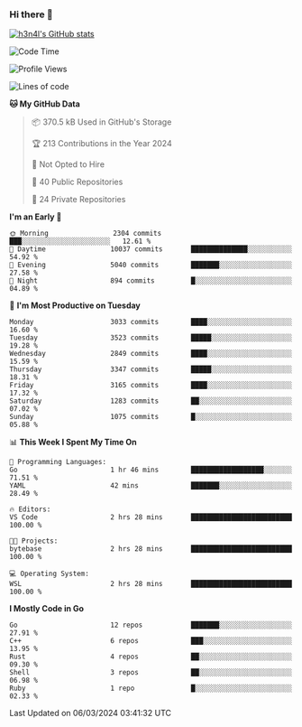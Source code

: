 ### Hi there 👋

[![h3n4l's GitHub stats](https://github-readme-stats.vercel.app/api?username=h3n4l&count_private=true&show_icons=true&theme=radical)](https://github.com/h3n4l/github-readme-stats)

<!--START_SECTION:waka-->
![Code Time](http://img.shields.io/badge/Code%20Time-1%2C843%20hrs%2039%20mins-blue)

![Profile Views](http://img.shields.io/badge/Profile%20Views-0-blue)

![Lines of code](https://img.shields.io/badge/From%20Hello%20World%20I%27ve%20Written-5.3%20million%20lines%20of%20code-blue)

**🐱 My GitHub Data** 

> 📦 370.5 kB Used in GitHub's Storage 
 > 
> 🏆 213 Contributions in the Year 2024
 > 
> 🚫 Not Opted to Hire
 > 
> 📜 40 Public Repositories 
 > 
> 🔑 24 Private Repositories 
 > 
**I'm an Early 🐤** 

```text
🌞 Morning                2304 commits        ███░░░░░░░░░░░░░░░░░░░░░░   12.61 % 
🌆 Daytime                10037 commits       ██████████████░░░░░░░░░░░   54.92 % 
🌃 Evening                5040 commits        ███████░░░░░░░░░░░░░░░░░░   27.58 % 
🌙 Night                  894 commits         █░░░░░░░░░░░░░░░░░░░░░░░░   04.89 % 
```
📅 **I'm Most Productive on Tuesday** 

```text
Monday                   3033 commits        ████░░░░░░░░░░░░░░░░░░░░░   16.60 % 
Tuesday                  3523 commits        █████░░░░░░░░░░░░░░░░░░░░   19.28 % 
Wednesday                2849 commits        ████░░░░░░░░░░░░░░░░░░░░░   15.59 % 
Thursday                 3347 commits        █████░░░░░░░░░░░░░░░░░░░░   18.31 % 
Friday                   3165 commits        ████░░░░░░░░░░░░░░░░░░░░░   17.32 % 
Saturday                 1283 commits        ██░░░░░░░░░░░░░░░░░░░░░░░   07.02 % 
Sunday                   1075 commits        █░░░░░░░░░░░░░░░░░░░░░░░░   05.88 % 
```


📊 **This Week I Spent My Time On** 

```text
💬 Programming Languages: 
Go                       1 hr 46 mins        ██████████████████░░░░░░░   71.51 % 
YAML                     42 mins             ███████░░░░░░░░░░░░░░░░░░   28.49 % 

🔥 Editors: 
VS Code                  2 hrs 28 mins       █████████████████████████   100.00 % 

🐱‍💻 Projects: 
bytebase                 2 hrs 28 mins       █████████████████████████   100.00 % 

💻 Operating System: 
WSL                      2 hrs 28 mins       █████████████████████████   100.00 % 
```

**I Mostly Code in Go** 

```text
Go                       12 repos            ███████░░░░░░░░░░░░░░░░░░   27.91 % 
C++                      6 repos             ███░░░░░░░░░░░░░░░░░░░░░░   13.95 % 
Rust                     4 repos             ██░░░░░░░░░░░░░░░░░░░░░░░   09.30 % 
Shell                    3 repos             ██░░░░░░░░░░░░░░░░░░░░░░░   06.98 % 
Ruby                     1 repo              █░░░░░░░░░░░░░░░░░░░░░░░░   02.33 % 
```




 Last Updated on 06/03/2024 03:41:32 UTC
<!--END_SECTION:waka-->

